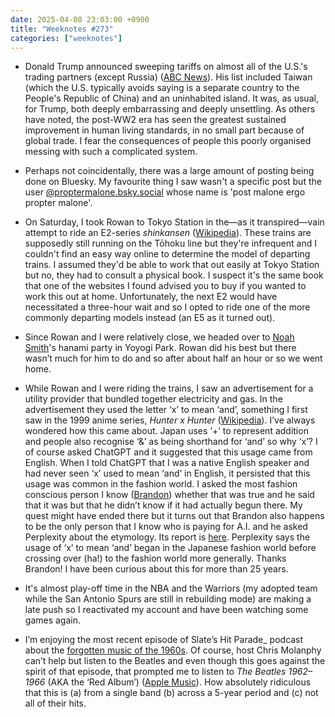 ```yaml
---
date: 2025-04-08 23:03:00 +0900
title: "Weeknotes #273"
categories: ["weeknotes"]
---
```


- Donald Trump announced sweeping tariffs on almost all of the U.S.'s trading partners (except Russia) ([ABC News](https://www.abc.net.au/news/2025-04-03/donald-trump-tariffs-reciprocal-trade-announcement/105125434)). His list included Taiwan (which the U.S. typically avoids saying is a separate country to the People's Republic of China) and an uninhabited island. It was, as usual, for Trump, both deeply embarrassing and deeply unsettling. As others have noted, the post-WW2 era has seen the greatest sustained improvement in human living standards, in no small part because of global trade. I fear the consequences of people this poorly organised messing with such a complicated system.

- Perhaps not coincidentally, there was a large amount of posting being done on Bluesky. My favourite thing I saw wasn't a specific post but the user [@proptermalone.bsky.social](https://bsky.app/profile/proptermalone.bsky.social) whose name is 'post malone ergo propter malone'.

- On Saturday, I took Rowan to Tokyo Station in the—as it transpired—vain attempt to ride an E2-series _shinkansen_ ([Wikipedia](https://en.wikipedia.org/wiki/E2_Series_Shinkansen)). These trains are supposedly still running on the Tōhoku line but they're infrequent and I couldn't find an easy way online to determine the model of departing trains. I assumed they'd be able to work that out easily at Tokyo Station but no, they had to consult a physical book. I suspect it's the same book that one of the websites I found advised you to buy if you wanted to work this out at home. Unfortunately, the next E2 would have necessitated a three-hour wait and so I opted to ride one of the more commonly departing models instead (an E5 as it turned out).

- Since Rowan and I were relatively close, we headed over to [Noah Smith](https://www.noahpinion.blog/)'s hanami party in Yoyogi Park. Rowan did his best but there wasn’t much for him to do and so after about half an hour or so we went home.

- While Rowan and I were riding the trains, I saw an advertisement for a utility provider that bundled together electricity and gas. In the advertisement they used the letter ‘x’ to mean ‘and’, something I first saw in the 1999 anime series, _Hunter x Hunter_ ([Wikipedia](https://en.wikipedia.org/wiki/Hunter_×_Hunter_(1999_TV_series))). I’ve always wondered how this came about. Japan uses ‘+’ to represent addition and people also recognise ‘&’ as being shorthand for ‘and’ so why ‘x’? I of course asked ChatGPT and it suggested that this usage came from English. When I told ChatGPT that I was a native English speaker and had never seen ‘x’ used to mean ‘and’ in English, it persisted that this usage was common in the fashion world. I asked the most fashion conscious person I know ([Brandon](https://sangsara.net)) whether that was true and he said that it was but that he didn’t know if it had actually begun there. My quest might have ended there but it turns out that Brandon also happens to be the only person that I know who is paying for A.I. and he asked Perplexity about the etymology. Its report is [here](https://www.perplexity.ai/search/b8f640ab-7d22-4195-bd37-6d35d907f748). Perplexity says the usage of ‘x’ to mean ‘and’ began in the Japanese fashion world before crossing over (ha!) to the fashion world more generally. Thanks Brandon! I have been curious about this for more than 25 years.

- It's almost play-off time in the NBA and the Warriors (my adopted team while the San Antonio Spurs are still in rebuilding mode) are making a late push so I reactivated my account and have been watching some games again.

- I’m enjoying the most recent episode of Slate’s Hit Parade_ podcast about the [forgotten music of the 1960s](https://slate.com/podcasts/hit-parade/2025/03/kyu-sakamoto-the-singing-nun-and-forgotten-hits-of-the-1960s). Of course, host Chris Molanphy can’t help but listen to the Beatles and even though this goes against the spirit of that episode, that prompted me to listen to _The Beatles 1962–1966_ (AKA the ‘Red Album’) ([Apple Music](https://music.apple.com/jp/album/the-beatles-1962-1966-2023-edition-the-red-album/1713066744?l=en-US)). How absolutely ridiculous that this is (a) from a single band (b) across a 5-year period and (c) not all of their hits.
